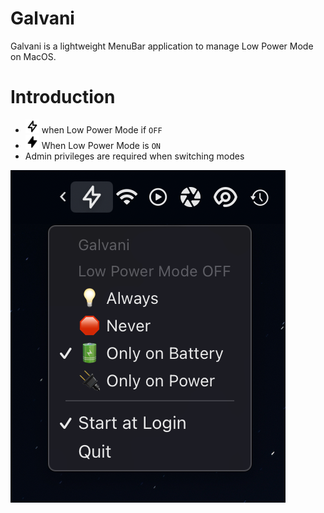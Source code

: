 # Galvani

Galvani is a lightweight MenuBar application to manage Low Power Mode on MacOS.

# Introduction

* <img alt="bolt logo outline" src="./docs-images/bolt.png" width="22"> when Low Power Mode if `OFF`
* <img alt="bolt logo filled" src="./docs-images/bolt-filled.png" width="22"> When Low Power Mode is `ON`
* Admin privileges are required when switching modes

![Galvani Screenshot](./docs-images/galvani-screenshot.png)

